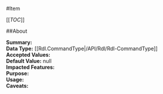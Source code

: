 #Item

[[_TOC_]]

##About

**Summary:**   
**Data Type:** [[Rdl.CommandType|/API/Rdl/Rdl-CommandType]]  
**Accepted Values:**   
**Default Value:** null  
**Impacted Features:**   
**Purpose:**   
**Usage:**   
**Caveats:**   

